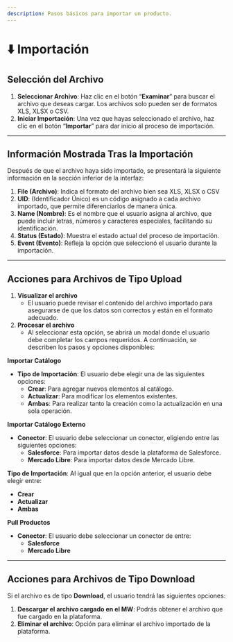 ```yaml
---
description: Pasos básicos para importar un producto.
---
```


# ⬇️ Importación&#x20;

## &#x20;**Selección del Archivo**

1. **Seleccionar Archivo**: Haz clic en el botón “**Examinar**” para buscar el archivo que deseas cargar. Los archivos solo pueden ser de formatos XLS, XLSX o CSV.
2. **Iniciar Importación**: Una vez que hayas seleccionado el archivo, haz clic en el botón “**Importar**” para dar inicio al proceso de importación.

***

## &#x20;**Información Mostrada Tras la Importación**

Después de que el archivo haya sido importado, se presentará la siguiente información en la sección inferior de la interfaz:

1. **File (Archivo)**: Indica el formato del archivo bien sea XLS, XLSX o CSV
2. **UID**: (Identificador Único) es un código asignado a cada archivo importado, que permite diferenciarlos de manera única.
3. **Name (Nombre)**: Es el nombre que el usuario asigna al archivo, que puede incluir letras, números y caracteres especiales, facilitando su identificación.
4. **Status (Estado)**: Muestra el estado actual del proceso de importación.
5. **Event (Evento)**: Refleja la opción que seleccionó el usuario durante la importación.

***

## Acciones para Archivos de Tipo Upload

1. **Visualizar el archivo**
   * El usuario puede revisar el contenido del archivo importado para asegurarse de que los datos son correctos y están en el formato adecuado.
2. **Procesar el archivo**
   * Al seleccionar esta opción, se abrirá un modal donde el usuario debe completar los campos requeridos. A continuación, se describen los pasos y opciones disponibles:

**Importar Catálogo**

* **Tipo de Importación**: El usuario debe elegir una de las siguientes opciones:
  * **Crear**: Para agregar nuevos elementos al catálogo.
  * **Actualizar**: Para modificar los elementos existentes.
  * **Ambas**: Para realizar tanto la creación como la actualización en una sola operación.

**Importar Catálogo Externo**

* **Conector**: El usuario debe seleccionar un conector, eligiendo entre las siguientes opciones:
  * **Salesforce**: Para importar datos desde la plataforma de Salesforce.
  * **Mercado Libre**: Para importar datos desde Mercado Libre.

**Tipo de Importación**: Al igual que en la opción anterior, el usuario debe elegir entre:

* **Crear**
* **Actualizar**
* **Ambas**

**Pull Productos**

* **Conector**: El usuario debe seleccionar un conector de entre:
  * **Salesforce**
  * **Mercado Libre**

***

## **Acciones para Archivos de Tipo Download**

Si el archivo es de tipo **Download**, el usuario tendrá las siguientes opciones:

1. **Descargar el archivo cargado en el MW**: Podrás obtener el archivo que fue cargado en la plataforma.
2. **Eliminar el archivo**: Opción para eliminar el archivo importado de la plataforma.
